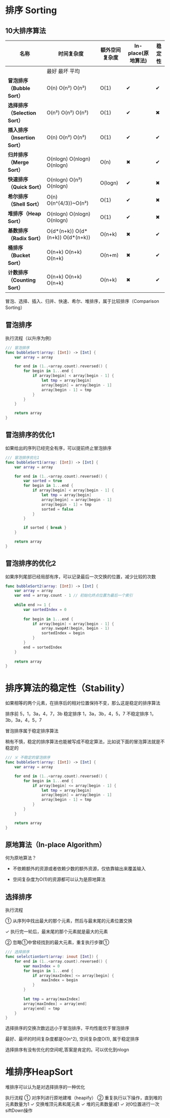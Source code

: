 # 排序 Sorting

## 10大排序算法

| 名称                           | 时间复杂度                             | 额外空间复杂度 | In-place(原地算法) | 稳定性 |
| ------------------------------ | -------------------------------------- | -------------- | -------- | ------ |
|                                | 最好     最坏     平均                 |                |          |        |
| **冒泡排序（Bubble Sort）**    | O(n)    O(n²)    O(n²)                 | O(1)           | ✔        | ✔      |
| **选择排序（Selection Sort）** | O(n²)    O(n²)    O(n²)                | O(1)           | ✔        | ✖      |
| **插入排序（Insertion Sort）** | O(n)    O(n²)    O(n²)                 | O(1)           | ✔        | ✔      |
| **归并排序（Merge Sort）**     | O(nlogn)    O(nlogn)    O(nlogn)       | O(n)           | ✖        | ✔      |
| **快速排序（Quick Sort）**     | O(nlogn)    O(n²)    O(nlogn)          | O(logn)        | ✔        | ✖      |
| **希尔排序（Shell Sort）**     | O(n)    O(n^(4/3))~O(n²)               | O(1)           | ✔        | ✖      |
| **堆排序（Heap Sort）**        | O(nlogn)    O(nlogn)    O(nlogn)       | O(1)           | ✔        | ✖      |
| **基数排序（Radix Sort）**     | O(d*(n+k))    O(d*(n+k))    O(d*(n+k)) | O(n+k)         | ✖        | ✔      |
| **桶排序（Bucket Sort）**      | O(n+k)    O(n+k)    O(n+k)             | O(n+m)         | ✖        | ✔      |
| **计数排序（Counting Sort）**  | O(n+k)    O(n+k)    O(n+k)             | O(n+k)         | ✖        | ✔      |

冒泡、选择、插入、归并、快速、希尔、堆排序，属于比较排序（Comparison Sorting）

## 冒泡排序

执行流程（以升序为例）

```Swift
/// 冒泡排序
func bubbleSort(array: [Int]) -> [Int] {
    var array = array

    for end in (1..<array.count).reversed() {
        for begin in 1...end {
            if array[begin] < array[begin - 1] {
                let tmp = array[begin]
                array[begin] = array[begin - 1]
                array[begin - 1] = tmp
            }
        }
    }

    return array
}
```

## 冒泡排序的优化1
如果给出的序列已经完全有序，可以提前终止冒泡排序

```Swift
/// 冒泡排序优化1
func bubbleSort1(array: [Int]) -> [Int] {
    var array = array

    for end in (1..<array.count).reversed() {
        var sorted = true
        for begin in 1...end {
            if array[begin] < array[begin - 1] {
                let tmp = array[begin]
                array[begin] = array[begin - 1]
                array[begin - 1] = tmp
                sorted = false
            }
        }

        if sorted { break }
    }

    return array
}
```
## 冒泡排序的优化2

如果序列尾部已经局部有序，可以记录最后一次交换的位置，减少比较的次数

```Swift
func bubbleSort2(array: [Int]) -> [Int] {
    var array = array
    var end = array.count - 1 // 初始化终点位置为最后一个索引
    
    while end >= 1 {
        var sortedIndex = 0
        
        for begin in 1...end {
            if array[begin] < array[begin - 1] {
                array.swapAt(begin, begin - 1)
                sortedIndex = begin
            }
        }
        end = sortedIndex
    }
    
    return array
}

```

# 排序算法的稳定性（Stability）

如果相等的两个元素，在排序后的相对位置保持不变，那么这是稳定的排序算法

排序前 5，1，3a，4，7，3b
稳定排序 1，3a，3b，4，5，7
不稳定排序 1，3b，3a，4，5，7 

冒泡排序属于稳定排序算法

稍有不慎，稳定的排序算法也能被写成不稳定算法，比如说下面的冒泡算法就是不稳定的

```Swift
/// ☠️ 不稳定的冒泡排序
func bubbleSort(array: [Int]) -> [Int] {
    var array = array

    for end in (1..<array.count).reversed() {
        for begin in 1...end {
            if array[begin] <= array[begin - 1] {
                let tmp = array[begin]
                array[begin] = array[begin - 1]
                array[begin - 1] = tmp
            }
        }
    }

    return array
}
```

## 原地算法（In-place Algorithm）

何为原地算法？
- 不依赖额外的资源或者依赖少数的额外资源，仅依靠输出来覆盖输入

- 空间复杂度为O(1)的资源都可以认为是原地算法


## 选择排序

执行流程

① 从序列中找出最大的那个元素，然后与最末尾的元素位置交换

✓ 执行完一轮后，最末尾的那个元素就是最大的元素

② 忽略①中曾经找到的最大元素，重复执行步骤①

```Swift
/// 选择排序
func selelctionSort(array: inout [Int]) {
    for end in (1..<array.count).reversed() {
        var maxIndex = 0
        for begin in 1...end {
            if array[maxIndex] <= array[begin] {
                maxIndex = begin
            }
        }
        
        let tmp = array[maxIndex]
        array[maxIndex] = array[end]
        array[end] = tmp
    }
}
```

选择排序的交换次数远远小于冒泡排序，平均性能优于冒泡排序

最好、最坏的时间复杂度都是O(n^2), 空间复杂度O(1), 属于稳定排序

选择排序有没有优化的空间呢,答案是肯定的。可以优化到nlogn

# 堆排序HeapSort

堆排序可以认为是对选择排序的一种优化

执行流程
① 对序列进行原地建堆（heapify） 
② 重复执行以下操作，直到堆的元素数量为1
✓ 交换堆顶元素和尾元素
✓ 堆的元素数量减1
✓ 对0位置进行一次siftDown操作
